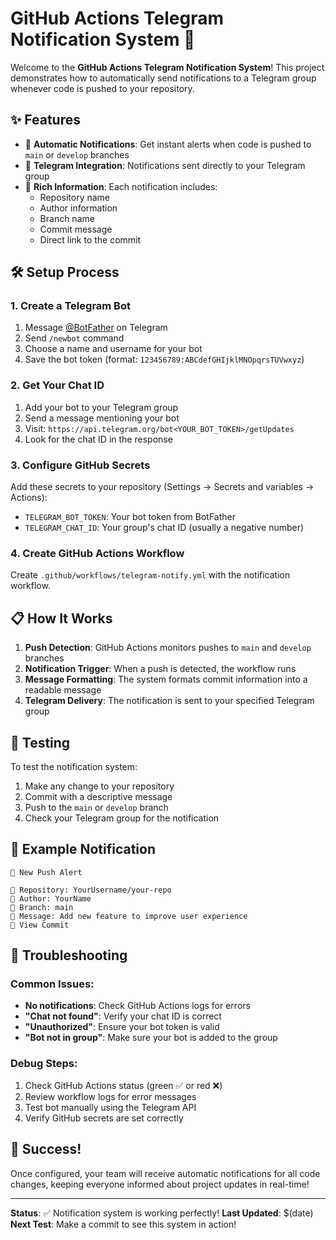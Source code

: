 # GitHub Actions Telegram Notification System 🚀

Welcome to the **GitHub Actions Telegram Notification System**! This project demonstrates how to automatically send notifications to a Telegram group whenever code is pushed to your repository.

## ✨ Features

- 🔄 **Automatic Notifications**: Get instant alerts when code is pushed to `main` or `develop` branches
- 📱 **Telegram Integration**: Notifications sent directly to your Telegram group
- 🎯 **Rich Information**: Each notification includes:
  - Repository name
  - Author information
  - Branch name
  - Commit message
  - Direct link to the commit

## 🛠️ Setup Process

### 1. Create a Telegram Bot
1. Message [@BotFather](https://t.me/BotFather) on Telegram
2. Send `/newbot` command
3. Choose a name and username for your bot
4. Save the bot token (format: `123456789:ABCdefGHIjklMNOpqrsTUVwxyz`)

### 2. Get Your Chat ID
1. Add your bot to your Telegram group
2. Send a message mentioning your bot
3. Visit: `https://api.telegram.org/bot<YOUR_BOT_TOKEN>/getUpdates`
4. Look for the chat ID in the response

### 3. Configure GitHub Secrets
Add these secrets to your repository (Settings → Secrets and variables → Actions):
- `TELEGRAM_BOT_TOKEN`: Your bot token from BotFather
- `TELEGRAM_CHAT_ID`: Your group's chat ID (usually a negative number)

### 4. Create GitHub Actions Workflow
Create `.github/workflows/telegram-notify.yml` with the notification workflow.

## 📋 How It Works

1. **Push Detection**: GitHub Actions monitors pushes to `main` and `develop` branches
2. **Notification Trigger**: When a push is detected, the workflow runs
3. **Message Formatting**: The system formats commit information into a readable message
4. **Telegram Delivery**: The notification is sent to your specified Telegram group

## 🧪 Testing

To test the notification system:
1. Make any change to your repository
2. Commit with a descriptive message
3. Push to the `main` or `develop` branch
4. Check your Telegram group for the notification

## 🎯 Example Notification

```
🚀 New Push Alert

📁 Repository: YourUsername/your-repo
👤 Author: YourName
🌿 Branch: main
📝 Message: Add new feature to improve user experience
🔗 View Commit
```

## 🔧 Troubleshooting

### Common Issues:
- **No notifications**: Check GitHub Actions logs for errors
- **"Chat not found"**: Verify your chat ID is correct
- **"Unauthorized"**: Ensure your bot token is valid
- **"Bot not in group"**: Make sure your bot is added to the group

### Debug Steps:
1. Check GitHub Actions status (green ✅ or red ❌)
2. Review workflow logs for error messages
3. Test bot manually using the Telegram API
4. Verify GitHub secrets are set correctly

## 🎉 Success!

Once configured, your team will receive automatic notifications for all code changes, keeping everyone informed about project updates in real-time!

---

**Status**: ✅ Notification system is working perfectly!
**Last Updated**: $(date)
**Next Test**: Make a commit to see this system in action!
